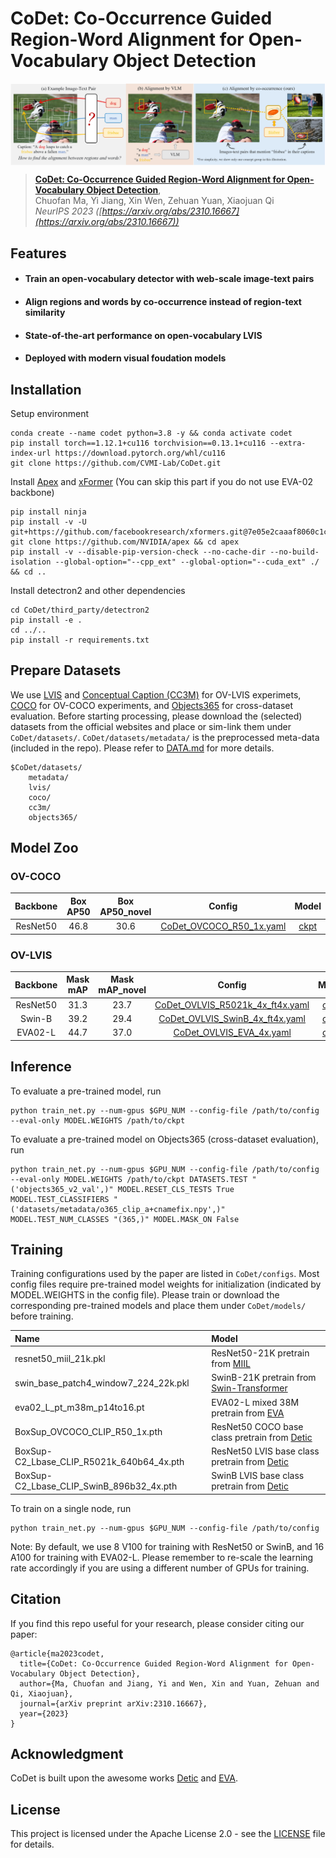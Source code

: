 # CoDet: Co-Occurrence Guided Region-Word Alignment for Open-Vocabulary Object Detection

<p align="center"> <img src='docs/teaser.jpg' align="center"> </p>

> [**CoDet: Co-Occurrence Guided Region-Word Alignment for Open-Vocabulary Object Detection**](https://arxiv.org/abs/2310.16667),               
> Chuofan Ma, Yi Jiang, Xin Wen, Zehuan Yuan, Xiaojuan Qi   
> *NeurIPS 2023 ([https://arxiv.org/abs/2310.16667](https://arxiv.org/abs/2310.16667))*

## Features
- #### Train an open-vocabulary detector with web-scale image-text pairs
- #### Align regions and words by co-occurrence instead of region-text similarity
- #### State-of-the-art performance on open-vocabulary LVIS
- #### Deployed with modern visual foudation models


## Installation
Setup environment
```shell script
conda create --name codet python=3.8 -y && conda activate codet
pip install torch==1.12.1+cu116 torchvision==0.13.1+cu116 --extra-index-url https://download.pytorch.org/whl/cu116
git clone https://github.com/CVMI-Lab/CoDet.git
```

Install [Apex](https://github.com/NVIDIA/apex#linux) and [xFormer](https://github.com/facebookresearch/xformers#installing-xformers) (You can skip this part if you do not use EVA-02 backbone)
```shell script
pip install ninja
pip install -v -U git+https://github.com/facebookresearch/xformers.git@7e05e2caaaf8060c1c6baadc2b04db02d5458a94
git clone https://github.com/NVIDIA/apex && cd apex
pip install -v --disable-pip-version-check --no-cache-dir --no-build-isolation --global-option="--cpp_ext" --global-option="--cuda_ext" ./ && cd ..
```

Install detectron2 and other dependencies
```shell script
cd CoDet/third_party/detectron2
pip install -e .
cd ../..
pip install -r requirements.txt
```


## Prepare Datasets
We use [LVIS](https://www.lvisdataset.org/) and [Conceptual Caption (CC3M)](https://ai.google.com/research/ConceptualCaptions/) for OV-LVIS experimets,
[COCO](https://cocodataset.org/) for OV-COCO experiments,
and [Objects365](https://www.objects365.org/) for cross-dataset evaluation.
Before starting processing, please download the (selected) datasets from the official websites and place or sim-link them under `CoDet/datasets/`. 
`CoDet/datasets/metadata/` is the preprocessed meta-data (included in the repo).
Please refer to [DATA.md](docs/DATA.md) for more details.
```
$CoDet/datasets/
    metadata/
    lvis/
    coco/
    cc3m/
    objects365/
```

## Model Zoo
### OV-COCO
| Backbone |   Box AP50   |   Box AP50_novel   | Config | Model |
|:--------:|:------------:|:------------------:|:------:|:-----:|
| ResNet50 | 46.8 | 30.6 | [CoDet_OVCOCO_R50_1x.yaml](configs/CoDet_OVCOCO_R50_1x.yaml) |  [ckpt](https://drive.google.com/file/d/1uYX7Jm61TghEtop94fMymBS6AUR66T8k/view?usp=sharing)  |

### OV-LVIS
| Backbone |   Mask mAP   |   Mask mAP_novel   | Config | Model |
|:--------:|:------------:|:------------------:|:------:|:-----:|
| ResNet50 | 31.3 | 23.7 | [CoDet_OVLVIS_R5021k_4x_ft4x.yaml](configs/CoDet_OVLVIS_R5021k_4x_ft4x.yaml) |  [ckpt](https://drive.google.com/file/d/1-chsmrh5fahOOSa4G2o5Mi6W2mGuMtG-/view?usp=sharing)  |
| Swin-B | 39.2 | 29.4 | [CoDet_OVLVIS_SwinB_4x_ft4x.yaml](configs/CoDet_OVLVIS_SwinB_4x_ft4x.yaml) |  [ckpt](https://drive.google.com/file/d/1ut1K8IsdD2A4uK0xVtPRDg1r4FubH8Pq/view?usp=sharing)  |
| EVA02-L | 44.7 | 37.0 | [CoDet_OVLVIS_EVA_4x.yaml](configs/CoDet_OVLVIS_EVA_4x.yaml) |  [ckpt](https://drive.google.com/file/d/1oILkFkIlbEgCCLqCLyJJ5ZDHG1bd0aWN/view?usp=sharing)  |


## Inference
To evaluate a pre-trained model, run
```shell script
python train_net.py --num-gpus $GPU_NUM --config-file /path/to/config --eval-only MODEL.WEIGHTS /path/to/ckpt
```

To evaluate a pre-trained model on Objects365 (cross-dataset evaluation), run
```shell script
python train_net.py --num-gpus $GPU_NUM --config-file /path/to/config --eval-only MODEL.WEIGHTS /path/to/ckpt DATASETS.TEST "('objects365_v2_val',)" MODEL.RESET_CLS_TESTS True MODEL.TEST_CLASSIFIERS "('datasets/metadata/o365_clip_a+cnamefix.npy',)" MODEL.TEST_NUM_CLASSES "(365,)" MODEL.MASK_ON False
```

## Training
Training configurations used by the paper are listed in `CoDet/configs`.
Most config files require pre-trained model weights for initialization (indicated by MODEL.WEIGHTS in the config file).
Please train or download the corresponding pre-trained models and place them under `CoDet/models/` before training.

| Name |   Model   |
|:----|:---------|
| resnet50_miil_21k.pkl | ResNet50-21K pretrain from [MIIL](https://github.com/Alibaba-MIIL/ImageNet21K#1-pretrained-models--on-imagenet-21k-p-dataset) |
| swin_base_patch4_window7_224_22k.pkl | SwinB-21K pretrain from [Swin-Transformer](https://github.com/microsoft/Swin-Transformer#main-results-on-imagenet-with-pretrained-models) |
| eva02_L_pt_m38m_p14to16.pt | EVA02-L mixed 38M pretrain from [EVA](https://github.com/baaivision/EVA/tree/master/EVA-02/asuka#mim-pre-trained-eva-02) |
| BoxSup_OVCOCO_CLIP_R50_1x.pth | ResNet50 COCO base class pretrain from [Detic](https://github.com/facebookresearch/Detic/blob/main/docs/MODEL_ZOO.md#open-vocabulary-coco) |
| BoxSup-C2_Lbase_CLIP_R5021k_640b64_4x.pth | ResNet50 LVIS base class pretrain from [Detic](https://github.com/facebookresearch/Detic/blob/main/docs/MODEL_ZOO.md#open-vocabulary-lvis) |
| BoxSup-C2_Lbase_CLIP_SwinB_896b32_4x.pth | SwinB LVIS base class pretrain from [Detic](https://github.com/facebookresearch/Detic/blob/main/docs/MODEL_ZOO.md#open-vocabulary-lvis) |

To train on a single node, run
```shell script
python train_net.py --num-gpus $GPU_NUM --config-file /path/to/config
```
Note: By default, we use 8 V100 for training with ResNet50 or SwinB, and 16 A100 for training with EVA02-L.
Please remember to re-scale the learning rate accordingly if you are using a different number of GPUs for training.






## Citation

If you find this repo useful for your research, please consider citing our paper:
```
@article{ma2023codet,
  title={CoDet: Co-Occurrence Guided Region-Word Alignment for Open-Vocabulary Object Detection},
  author={Ma, Chuofan and Jiang, Yi and Wen, Xin and Yuan, Zehuan and Qi, Xiaojuan},
  journal={arXiv preprint arXiv:2310.16667},
  year={2023}
}
```

## Acknowledgment
CoDet is built upon the awesome works [Detic](https://github.com/facebookresearch/Detic/tree/main) and [EVA](https://github.com/baaivision/EVA/tree/master).

## License
This project is licensed under the Apache License 2.0 - see the [LICENSE](docs/LICENSE) file for details.
